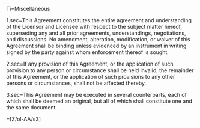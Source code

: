 Ti=Miscellaneous

1.sec=This Agreement constitutes the entire agreement and understanding of the Licensor and Licensee with respect to the subject matter hereof, superseding any and all prior agreements, understandings, negotiations, and discussions. No amendment, alteration, modification, or waiver of this Agreement shall be binding unless evidenced by an instrument in writing signed by the party against whom enforcement thereof is sought.

2.sec=If any provision of this Agreement, or the application of such provision to any person or circumstance shall be held invalid, the remainder of this Agreement, or the application of such provisions to any other persons or circumstances, shall not be affected thereby.

3.sec=This Agreement may be executed in several counterparts, each of which shall be deemed an original, but all of which shall constitute one and the same document.

=[Z/ol-AA/s3]
